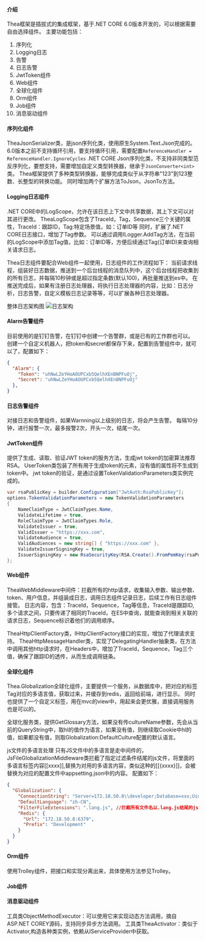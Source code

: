 #### 介绍
Thea框架是插拔式的集成框架，基于.NET CORE 6.0版本开发的，可以根据需要自由选择组件。
主要功能包括：
1.  序列化
2.  Logging日志
3.  告警
4.  日志告警
5.  JwtToken组件
6.  Web组件
7.  全球化组件
8.  Orm组件
9.  Job组件
10.  消息驱动组件

#### 序列化组件
TheaJsonSerializer类，是json序列化类，使用原生System.Text.Json完成的。
6.0版本之前不支持循环引用，要支持循环引用，需要配置`ReferenceHandler = ReferenceHandler.IgnoreCycles`
.NET CORE Json序列化类，不支持非同类型范反序列化，要想支持，需要增加自定义类型转换器，继承于`JsonConverter<int>`类。
Thea框架提供了多种类型转换器，能够完成类似于从字符串"123"到123整数、长整型的转换功能。
同时增加两个扩展方法ToJson，JsonTo方法。

#### Logging日志组件
.NET CORE中的LogScope，允许在该日志上下文中共享数据，其上下文可以对其进行更改。
TheaLogScope包含了TraceId，Tag，Sequence三个关键的属性，TraceId：跟踪ID，Tag:特定场景值，如：订单ID等
同时，扩展了.NET CORE日志接口，增加了Tag参数。
可以通过调用ILogger.AddTag方法，在当前的LogScope中添加Tag值，比如：订单ID等，方便后续通过Tag(订单ID)来查询相关请求日志。

Thea日志组件要配合Web组件一起使用，日志组件的工作流程如下：
当前请求线程，组装好日志数据，推送到一个后台线程的消息队列中，这个后台线程把收集到的所有日志，并每隔10秒钟或是超过指定条数(默认100)，再批量推送到es中。
在推送完成后，如果有注册日志处理器，将执行日志处理器的内容，比如：日志分析，日志告警，自定义模板日志记录等等，可以扩展各种日志处理器。

整体日志架构图
![日志架构](https://github.com/leafkevin/Thea/assets/12764314/82e0861e-3de2-4255-9535-4cbe6fa48134)


#### Alarm告警组件
目前使用的是钉钉告警，在钉钉中创建一个告警群，或是已有的工作群也可以。
创建一个自定义机器人，把token和secret都保存下来，配置到告警组件中，就可以了，配置如下：
``` json
{
  "Alarm": {
    "Token": "uhNwLZeYHoAOUPCxb5QelhXEnBNPFuOj",
	"Secret": "uhNwLZeYHoAOUPCxb5QelhXEnBNPFuOj"
  },
}
```
#### 日志告警组件
对接日志和告警组件，如果Warnning以上级别的日志，将会产生告警。
每隔10分钟，进行报警一次，最多报警2次，开头一次，结尾一次。

#### JwtToken组件
提供了生成、读取、验证JWT token的服务方法，生成jwt token的加密算法推荐RSA。
UserToken类包装了所有用于生成token的元素，没有值的属性将不生成到token中。
jwt token的验证，是通过设置TokenValidationParameters类实例完成的。
``` csharp
var rsaPublicKey = builder.Configuration["JwtAuth:RsaPublicKey"];
options.TokenValidationParameters = new TokenValidationParameters
{
    NameClaimType = JwtClaimTypes.Name,
    ValidateLifetime = true,
    RoleClaimType = JwtClaimTypes.Role,
    ValidateIssuer = true,
    ValidIssuer = "https://xxx.com",
    ValidateAudience = true,
    ValidAudiences = new string[] { "https://xxx.com" },
    ValidateIssuerSigningKey = true,
    IssuerSigningKey = new RsaSecurityKey(RSA.Create().FromPemKey(rsaPublicKey))
};
```

#### Web组件
TheaWebMiddleware中间件：拦截所有的http请求，收集输入参数、输出参数、token、用户信息，并组装成日志，调用日志组件记录日志，后续工作有日志组件接管。
日志内容，包含：TraceId，Sequence，Tag等信息，TraceId是跟踪ID,多个请求之间，只要传递了相同的TraceId，在ES中查询，就能查询到相关关联的请求日志，Sequence标识着他们的调用顺序。

TheaHttpClientFactory类，IHttpClientFactory接口的实现，增加了代理请求支持。
TheaHttpMessageHandler类，实现了DelegatingHandler抽象类，在方法中调用其他http请求时，在Headers中，增加了TraceId，Sequence，Tag三个值，确保了跟踪ID的透传，从而生成调用链条。

#### 全球化组件
Thea.Globalization全球化组件，主要提供一个服务，从数据库中，把对应的标签Tag对应的多语言值，获取过来，并缓存到redis，返回给前端，进行显示。
同时也提供了一个自定义标签，用在mvc的view中，用起来会更优雅，直接调用服务也是可以的。

全球化服务类，提供GetGlossary方法，如果没有传cultureName参数，先会从当前的QueryString中，取hl的值作为语言，如果没有值，则继续取Cookie中hl的值，如果都没有值，则取Globalization:DefaultCulture配置的默认语言。

js文件的多语言处理
只有JS文件中的多语言是走中间件的，JsFileGlobalizationMiddleware类拦截了指定过滤条件结尾的js文件，将里面的多语言标签内容[[xxxx]],替换为对用的多语言内容，类似这种的[[{xxxx}]]，会被替换为对应的配置文件中appsetting.json中的内容。
配置如下：
``` json
{
  "Globalization": {
    "ConnectionString": "Server=172.18.50.8\\developer;Database=xxx;Uid=xxx;password=xxx;TrustServerCertificate=true",
    "DefaultLanguage": "zh-CN",
    "FilterFileExtensions": ".lang.js", //拦截所有文件名以.lang.js结尾的js文件
    "Redis": {
      "Url": "172.18.50.8:6379",
      "Prefix": "Development"
    }
  }
}
```

#### Orm组件
使用Trolley组件，把接口和实现分离出来，具体使用方法参见Trolley。

#### Job组件

#### 消息驱动组件


工具类ObjectMethodExecutor：可以使用它来实现动态方法调用，摘自ASP.NET COREY源码，支持同步异步方法调用。
工具类TheaActivator：类似于Activator,构造各种类实例，依赖从IServiceProvider中获取。

